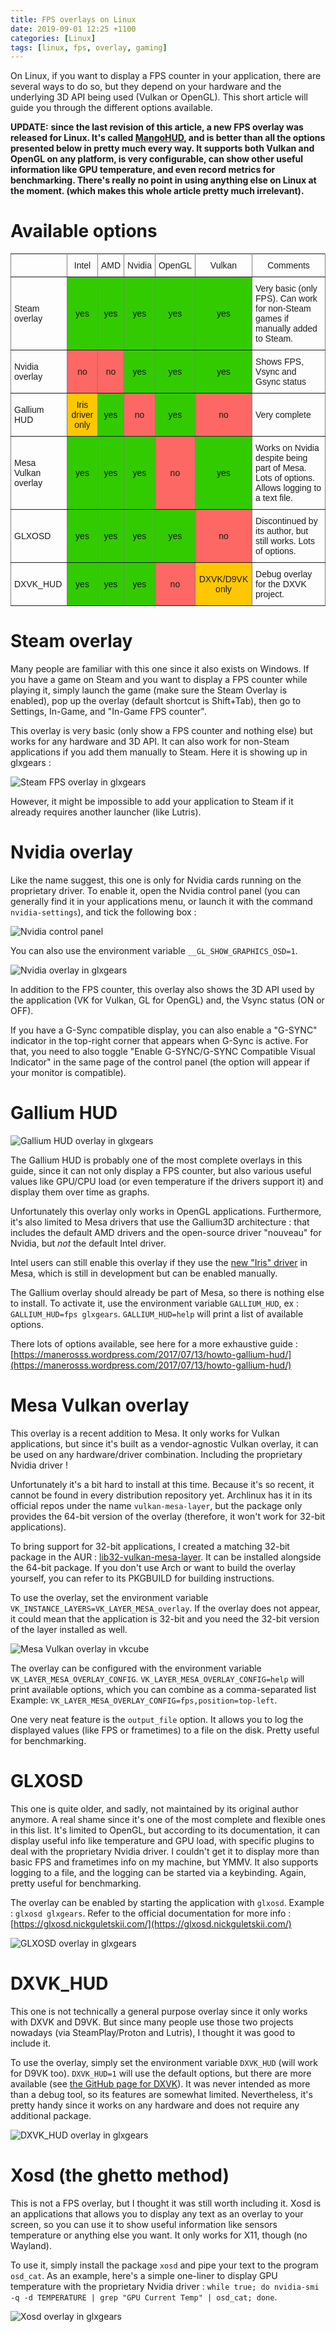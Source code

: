 ```yaml
---
title: FPS overlays on Linux
date: 2019-09-01 12:25 +1100
categories: [Linux]
tags: [linux, fps, overlay, gaming]
---
```


On Linux, if you want to display a FPS counter in your application, there are several ways to do so, but they depend on your hardware and the underlying 3D API being used (Vulkan or OpenGL). This short article will guide you through the different options available.

**UPDATE:** **since the last revision of this article, a new FPS overlay was released for Linux. It's called [MangoHUD](https://github.com/flightlessmango/MangoHud), and is better than all the options presented below in pretty much every way. It supports both Vulkan and OpenGL on any platform, is very configurable, can show other useful information like GPU temperature, and even record metrics for benchmarking. There's really no point in using anything else on Linux at the moment. (which makes this whole article pretty much irrelevant).**

# Available options

<style type="text/css">
.tg  {border-collapse:collapse;border-spacing:0;}
.tg td{font-family:Arial, sans-serif;font-size:14px;padding:10px 5px;border-style:solid;border-width:1px;overflow:hidden;word-break:normal;border-color:black;}
.tg th{font-family:Arial, sans-serif;font-size:14px;font-weight:normal;padding:10px 5px;border-style:solid;border-width:1px;overflow:hidden;word-break:normal;border-color:black;}
.tg .tg-lboi{border-color:inherit;text-align:left;vertical-align:middle}
.tg .tg-9wq8{border-color:inherit;text-align:center;vertical-align:middle}
.tg .tg-vndr{background-color:#32cb00;border-color:inherit;text-align:center;vertical-align:middle}
.tg .tg-97l3{background-color:#ffc702;border-color:inherit;text-align:center;vertical-align:middle}
.tg .tg-bt41{background-color:#fd6864;border-color:inherit;text-align:center;vertical-align:middle}
</style>
<table class="tg">
  <tr>
    <th class="tg-lboi"></th>
    <th class="tg-9wq8">Intel</th>
    <th class="tg-9wq8">AMD</th>
    <th class="tg-9wq8">Nvidia</th>
    <th class="tg-9wq8">OpenGL</th>
    <th class="tg-9wq8">Vulkan</th>
    <th class="tg-9wq8">Comments</th>
  </tr>
  <tr>
    <td class="tg-lboi">Steam overlay</td>
    <td class="tg-vndr">yes</td>
    <td class="tg-vndr">yes</td>
    <td class="tg-vndr">yes</td>
    <td class="tg-vndr">yes</td>
    <td class="tg-vndr">yes</td>
    <td class="tg-lboi">Very basic (only FPS). Can work for non-Steam games if manually added to Steam.</td>
  </tr>
  <tr>
    <td class="tg-lboi">Nvidia overlay</td>
    <td class="tg-bt41">no</td>
    <td class="tg-bt41">no</td>
    <td class="tg-vndr">yes</td>
    <td class="tg-vndr">yes</td>
    <td class="tg-vndr">yes</td>
    <td class="tg-lboi">Shows FPS, Vsync and Gsync status<br></td>
  </tr>
  <tr>
    <td class="tg-lboi">Gallium HUD</td>
    <td class="tg-97l3">Iris driver only</td>
    <td class="tg-vndr">yes</td>
    <td class="tg-bt41">no</td>
    <td class="tg-vndr">yes<br></td>
    <td class="tg-bt41">no<br></td>
    <td class="tg-lboi">Very complete</td>
  </tr>
  <tr>
    <td class="tg-lboi">Mesa Vulkan overlay</td>
    <td class="tg-vndr">yes</td>
    <td class="tg-vndr">yes</td>
    <td class="tg-vndr">yes</td>
    <td class="tg-bt41">no</td>
    <td class="tg-vndr">yes</td>
    <td class="tg-lboi">Works on Nvidia despite being part of Mesa. Lots of options. Allows logging to a text file.</td>
  </tr>
  <tr>
    <td class="tg-lboi">GLXOSD</td>
    <td class="tg-vndr">yes</td>
    <td class="tg-vndr">yes</td>
    <td class="tg-vndr">yes</td>
    <td class="tg-vndr">yes</td>
    <td class="tg-bt41">no</td>
    <td class="tg-lboi">Discontinued by its author, but still works. Lots of options.</td>
  </tr>
  <tr>
    <td class="tg-lboi">DXVK_HUD</td>
    <td class="tg-vndr">yes</td>
    <td class="tg-vndr">yes</td>
    <td class="tg-vndr">yes</td>
    <td class="tg-bt41">no</td>
    <td class="tg-97l3">DXVK/D9VK only</td>
    <td class="tg-lboi">Debug overlay for the DXVK project.</td>
  </tr>
</table>

# Steam overlay

Many people are familiar with this one since it also exists on Windows. If you have a game on Steam and you want to display a FPS counter while playing it, simply launch the game (make sure the Steam Overlay is enabled), pop up the overlay (default shortcut is Shift+Tab), then go to Settings, In-Game, and "In-Game FPS counter".

This overlay is very basic (only show a FPS counter and nothing else) but works for any hardware and 3D API. It can also work for non-Steam applications if you add them manually to Steam. Here it is showing up in glxgears :

![Steam FPS overlay in glxgears]({static}/images/linux_fps_overlays/steam_overlay.png)

However, it might be impossible to add your application to Steam if it already requires another launcher (like Lutris).

# Nvidia overlay

Like the name suggest, this one is only for Nvidia cards running on the proprietary driver. To enable it, open the Nvidia control panel (you can generally find it in your applications menu, or launch it with the command `nvidia-settings`), and tick the following box :

![Nvidia control panel]({static}/images/linux_fps_overlays/nvidia_settings_overlay.png)

You can also use the environment variable `__GL_SHOW_GRAPHICS_OSD=1`.

![Nvidia overlay in glxgears]({static}/images/linux_fps_overlays/nvidia_overlay.png)

In addition to the FPS counter, this overlay also shows the 3D API used by the application (VK for Vulkan, GL for OpenGL) and, the Vsync status (ON or OFF).

If you have a G-Sync compatible display, you can also enable a "G-SYNC" indicator in the top-right corner that appears when G-Sync is active. For that, you need to also toggle "Enable G-SYNC/G-SYNC Compatible Visual Indicator" in the same page of the control panel (the option will appear if your monitor is compatible).

# Gallium HUD

![Gallium HUD overlay in glxgears]({static}/images/linux_fps_overlays/gallium_overlay.png)

The Gallium HUD is probably one of the most complete overlays in this guide, since it can not only display a FPS counter, but also various useful values like GPU/CPU load (or even temperature if the drivers support it) and display them over time as graphs.

Unfortunately this overlay only works in OpenGL applications. Furthermore, it's also limited to Mesa drivers that use the Gallium3D architecture : that includes the default AMD drivers and the open-source driver "nouveau" for Nvidia, but *not* the default Intel driver.

Intel users can still enable this overlay if they use the [new "Iris" driver](https://www.phoronix.com/scan.php?page=article&item=iris-gallium-first&num=1) in Mesa, which is still in development but can be enabled manually.

The Gallium overlay should already be part of Mesa, so there is nothing else to install. To activate it, use the environment variable `GALLIUM_HUD`, ex : `GALLIUM_HUD=fps glxgears`. `GALLIUM_HUD=help` will print a list of available options.

There lots of options available, see here for a more exhaustive guide : [https://manerosss.wordpress.com/2017/07/13/howto-gallium-hud/](https://manerosss.wordpress.com/2017/07/13/howto-gallium-hud/)

# Mesa Vulkan overlay

This overlay is a recent addition to Mesa. It only works for Vulkan applications, but since it's built as a vendor-agnostic Vulkan overlay, it can be used on any hardware/driver combination. Including the proprietary Nvidia driver !

Unfortunately it's a bit hard to install at this time. Because it's so recent, it cannot be found in every distribution repository yet. Archlinux has it in its official repos under the name `vulkan-mesa-layer`, but the package only provides the 64-bit version of the overlay (therefore, it won't work for 32-bit applications).

To bring support for 32-bit applications, I created a matching 32-bit package in the AUR : [lib32-vulkan-mesa-layer](https://aur.archlinux.org/packages/lib32-vulkan-mesa-layer/). It can be installed alongside the 64-bit package. If you don't use Arch or want to build the overlay yourself, you can refer to its PKGBUILD for building instructions.

To use the overlay, set the environment variable `VK_INSTANCE_LAYERS=VK_LAYER_MESA_overlay`. If the overlay does not appear, it could mean that the application is 32-bit and you need the 32-bit version of the layer installed as well.

![Mesa Vulkan overlay in vkcube]({static}/images/linux_fps_overlays/mesa_vulkan_overlay.png)

The overlay can be configured with the environment variable `VK_LAYER_MESA_OVERLAY_CONFIG`. `VK_LAYER_MESA_OVERLAY_CONFIG=help` will print available options, which you can combine as a comma-separated list Example: `VK_LAYER_MESA_OVERLAY_CONFIG=fps,position=top-left`.

One very neat feature is the `output_file` option. It allows you to log the displayed values (like FPS or frametimes) to a file on the disk. Pretty useful for benchmarking.

# GLXOSD

This one is quite older, and sadly, not maintained by its original author anymore. A real shame since it's one of the most complete and flexible ones in this list. It's limited to OpenGL, but according to its documentation, it can display useful info like temperature and GPU load, with specific plugins to deal with the proprietary Nvidia driver. I couldn't get it to display more than basic FPS and frametimes info on my machine, but YMMV. It also supports logging to a file, and the logging can be started via a keybinding. Again, pretty useful for benchmarking.

The overlay can be enabled by starting the application with `glxosd`. Example : `glxosd glxgears`. Refer to the official documentation for more info : [https://glxosd.nickguletskii.com/](https://glxosd.nickguletskii.com/)

![GLXOSD overlay in glxgears]({static}/images/linux_fps_overlays/glxosd_overlay.png)


# DXVK_HUD

This one is not technically a general purpose overlay since it only works with DXVK and D9VK. But since many people use those two projects nowadays (via SteamPlay/Proton and Lutris), I thought it was good to include it.

To use the overlay, simply set the environment variable `DXVK_HUD` (will work for D9VK too). `DXVK_HUD=1` will use the default options, but there are more available (see [the GitHub page for DXVK](https://github.com/doitsujin/dxvk#hud])). It was never intended as more than a debug tool, so its features are somewhat limited. Nevertheless, it's pretty handy since it works on any hardware and does not require any additional package.

![DXVK_HUD overlay in glxgears]({static}/images/linux_fps_overlays/dxvk_hud_overlay.png)


# Xosd (the ghetto method)

This is not a FPS overlay, but I thought it was still worth including it. Xosd is an applications that allows you to display any text as an overlay to your screen, so you can use it to show useful information like sensors temperature or anything else you want. It only works for X11, though (no Wayland).

To use it, simply install the package `xosd` and pipe your text to the program `osd_cat`. As an example, here's a simple one-liner to display GPU temperature with the proprietary Nvidia driver : `while true; do nvidia-smi -q -d TEMPERATURE | grep "GPU Current Temp" | osd_cat; done`.

![Xosd overlay in glxgears]({static}/images/linux_fps_overlays/xosd_overlay.png)






